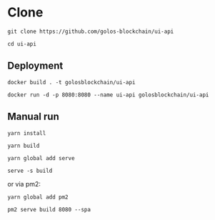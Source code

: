 # Clone

```
git clone https://github.com/golos-blockchain/ui-api

cd ui-api
```

## Deployment

```
docker build . -t golosblockchain/ui-api

docker run -d -p 8080:8080 --name ui-api golosblockchain/ui-api
```

## Manual run

```
yarn install

yarn build

yarn global add serve

serve -s build
```

or via pm2:

```
yarn global add pm2

pm2 serve build 8080 --spa
```
